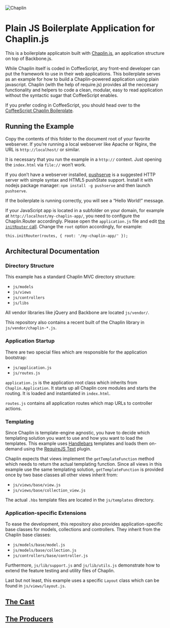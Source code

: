 ![Chaplin](http://s3.amazonaws.com/imgly_production/3401027/original.png)

# Plain JS Boilerplate Application for Chaplin.js

This is a boilerplate applicatoin built with [Chaplin.js](https://github.com/chaplinjs/chaplin), an application structure on top of Backbone.js.

While Chaplin itself is coded in CoffeeScript, any front-end developer can put the
framework to use in their web applications.  This boilerplate serves as an example
for how to build a Chaplin-powered application using plain javascript.  Chaplin
(with the help of require.js) provides all the neccesary functionality and helpers
to code a clean, modular, easy to read application without the syntactic sugar that
CoffeeScript enables.

If you prefer coding in CoffeeScript, you should head over to the
[CoffeeScript Chaplin Boilerplate](https://github.com/chaplinjs/chaplin-boilerplate).

## Running the Example

Copy the contents of this folder to the document root of your favorite webserver.
If you’re running a local webserver like Apache or Nginx, the URL is
`http://localhost/` or similar.

It is necessary that you run the example in a `http://` context. Just opening the
`index.html` via `file://` won’t work.

If you don’t have a webserver installed, [pushserve](https://github.com/paulmillr/pushserve)
is a suggested HTTP server with simple syntax and HTML5 pushState support.
Install it with nodejs package manager: `npm install -g pushserve` and then launch `pushserve`.

If the boilerplate is running correctly, you will see a “Hello World!” message.

If your JavaScript app is located in a subfolder on your domain, for example at
`http://localhost/my-chaplin-app/`, you need to configure the Chaplin.Router
accordingly. Please open the `application.js` file and edit
[the `initRouter` call](https://github.com/chaplinjs/chaplin-boilerplate-plain/blob/master/js/application.js#L22-L28).
Change the `root` option accordingly, for example:

```
this.initRouter(routes, { root: '/my-chaplin-app/' });
```

## Architectural Documentation

### Directory Structure

This example has a standard Chaplin MVC directory structure:

- `js/models`
- `js/views`
- `js/controllers`
- `js/libs`

All vendor libraries like jQuery and Backbone are located `js/vendor/`.

This repository also contains a recent built of the Chaplin library in `js/vendor/chaplin-*.js`.


### Application Startup

There are two special files which are responsible for the application bootstrap:

- `js/application.js`
- `js/routes.js`

`application.js` is the application root class which inherits from `Chaplin.Application`. It starts up all Chaplin core modules and starts the routing. It is loaded and instantiated in `index.html`.

`routes.js` contains all application routes which map URLs to controller actions.

### Templating

Since Chaplin is template-engine agnostic, you have to decide which templating solution you want to use and how you want to load the templates. This example uses [Handlebars](http://handlebarsjs.com/) templates and loads them on-demand using the [RequireJS Text](http://requirejs.org/docs/api.html#text) plugin.

Chaplin expects that views implement the `getTemplateFunction` method which needs to return the actual templating function. Since all views in this example use the same templating solution, `getTemplateFunction` is provided once by two base classes all other views inherit from:

- `js/views/base/view.js`
- `js/views/base/collection_view.js`

The actual `.hbs` template files are located in the `js/templates` directory.

### Application-specific Extensions

To ease the development, this repository also provides application-specific base classes for models, collections and controllers. They inherit from the Chaplin base classes:

- `js/models/base/model.js`
- `js/models/base/collection.js`
- `js/controllers/base/controller.js`

Furthermore, `js/lib/support.js` and `js/lib/utils.js` demonstrate how to extend the feature testing and utility files of Chaplin.

Last but not least, this example uses a specific `Layout` class which can be found in `js/views/layout.js`.

## [The Cast](https://github.com/chaplinjs/chaplin/blob/master/AUTHORS.md#the-cast)

## [The Producers](https://github.com/chaplinjs/chaplin/blob/master/AUTHORS.md#the-producers)
